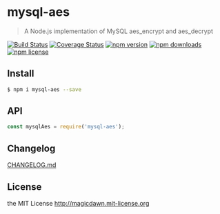 # mysql-aes
> A Node.js implementation of MySQL aes_encrypt and aes_decrypt

[![Build Status](https://img.shields.io/travis/magicdawn/mysql-aes.svg?style=flat-square)](https://travis-ci.org/magicdawn/mysql-aes)
[![Coverage Status](https://img.shields.io/codecov/c/github/magicdawn/mysql-aes.svg?style=flat-square)](https://codecov.io/gh/magicdawn/mysql-aes)
[![npm version](https://img.shields.io/npm/v/mysql-aes.svg?style=flat-square)](https://www.npmjs.com/package/mysql-aes)
[![npm downloads](https://img.shields.io/npm/dm/mysql-aes.svg?style=flat-square)](https://www.npmjs.com/package/mysql-aes)
[![npm license](https://img.shields.io/npm/l/mysql-aes.svg?style=flat-square)](http://magicdawn.mit-license.org)

## Install
```sh
$ npm i mysql-aes --save
```

## API
```js
const mysqlAes = require('mysql-aes');
```

## Changelog
[CHANGELOG.md](CHANGELOG.md)

## License
the MIT License http://magicdawn.mit-license.org